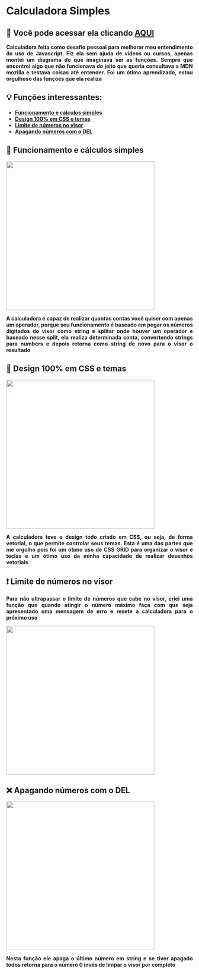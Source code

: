 <div align="justify">
<h1>Calculadora Simples</h1>
<h2><b>&#128270; Você pode acessar ela clicando <a href="https://calculadoragx.netlify.app/">AQUI</a><b></h2>
<p>Calculadora feita como desafio pessoal para melhorar meu entendimento do uso de Javascript. Fiz ela sem ajuda de vídeos ou cursos, apenas montei um diagrama do que imaginava ser as funções. Sempre que encontrei algo que não funcionava do jeito que queria consultava a MDN mozilla e testava coisas até entender. Foi um ótimo aprendizado, estou orgulhoso das funções que ela realiza
</p>
<h2>&#128161; Funções interessantes:</h2>
<h4><ul>
<li><a href="#calculo">Funcionamento e cálculos simples</a></li>
<li><a href="#css">Design 100% em CSS e temas</a></li>
<li><a href="#limite">Limite de números no visor</a></li>
<li><a href="#del">Apagando números com o DEL</li>
</ul></h4>

<a id="calculo">
<h2>&#x1F522;	Funcionamento e cálculos simples</h2>
<img height="400em" src = "https://user-images.githubusercontent.com/104655361/180367373-472478ea-eb9d-40db-962e-4fff90709ed7.gif">
<p>A calculadora é capaz de realizar quantas contas você quiser com apenas um operador, porque seu funcionamento é baseado em pegar os números digitados do visor como string e splitar onde houver um operador e baseado nesse split, ela realiza determinada conta, convertendo strings para numbers e depois retorna como string de novo para o visor o resultado</p></a>


<a id="css">
<h2>&#x1F3A8;	Design 100% em CSS e temas</h2>
<img height="400em" src="https://user-images.githubusercontent.com/104655361/180364614-8f1c3a0a-88b2-45a4-81e0-17738db8bcf7.gif">
<p> A calculadora teve o design todo criado em CSS, ou seja, de forma vetorial, o que permite controlar seus temas. Esta é uma das partes que me orgulho pois foi um ótimo uso de CSS GRID para organizar o visor e teclas e um ótimo uso da minha capacidade de realizar desenhos vetoriais</p>
</a>

<a id="limite">
<h2>&#x2757;	Limite de números no visor</h2>
<p>Para não ultrapassar o limite de números que cabe no visor, criei uma função que quando atingir o número máximo faça com que seja apresentado uma mensagem de erro e resete a calculadora para o próximo uso</p>
<img height="400em" src = "https://user-images.githubusercontent.com/104655361/180367824-f371f680-7985-4ca1-a496-20686663b73c.gif"></a>

<a id="del">
<h2>&#x274C Apagando números com o DEL</h2>
<img height="400em" src = "https://user-images.githubusercontent.com/104655361/180368139-a240c1b9-4d5d-413b-9d69-b7395bfecbdf.gif">
<p>Nesta função ele apaga o último número em string e se tiver apagado todos retorna para o número 0 invés de limpar o visor por completo</p>
<a>

</div>
